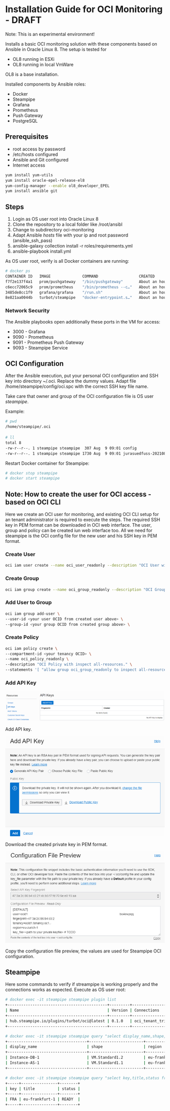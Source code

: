 # Installation Guide for OCI Monitoring - DRAFT

Note: This is an experimental environment!

Installs a basic OCI monitoring solution with these components based on Ansible in Oracle Linux 8. The setup is tested for

- OL8 running in ESXi
- OL8 running in local VmWare

OL8 is a base installation.

Installed components by Ansible roles:

- Docker
- Steampipe
- Grafana
- Prometheus
- Push Gateway
- PostgreSQL

## Prerequisites

- root access by password
- /etc/hosts configured
- Ansible and Git configured
- Internet access

```bash
yum install yum-utils
yum install oracle-epel-release-el8
yum-config-manager --enable ol8_developer_EPEL
yum install ansible git
```

## Steps

1. Login as OS user root into Oracle Linux 8
2. Clone the repository to a local folder like /root/ansibl
3. Change to subdirectory oci-monitoring
4. Adapt Ansible _hosts_ file with your ip and root password (ansible_ssh_pass)
5. ansible-galaxy collection install -r roles/requirements.yml
6. ansible-playbook install.yml

As OS user root, verify is all Docker containers are running:

```bash
# docker ps
CONTAINER ID   IMAGE              COMMAND                  CREATED             STATUS             PORTS                    NAMES
f7f2e137f4a1   prom/pushgateway   "/bin/pushgateway"       About an hour ago   Up About an hour   0.0.0.0:9091->9091/tcp   pushgateway
c6ecc72065c9   prom/prometheus    "/bin/prometheus --c…"   About an hour ago   Up About an hour   0.0.0.0:9090->9090/tcp   prometheus
3485de8cc1f9   grafana/grafana    "/run.sh"                About an hour ago   Up About an hour   0.0.0.0:3000->3000/tcp   grafana
8e821aa0044b   turbot/steampipe   "docker-entrypoint.s…"   About an hour ago   Up 30 minutes      0.0.0.0:9193->9193/tcp   steampipe
```

### Network Security

The Ansible playbooks open additionally these ports in the VM for access:

- 3000 - Grafana
- 9090 - Prometheus
- 9091 - Prometheus Push Gateway
- 9093 - Steampipe Service

## OCI Configuration

After the Ansible execution, put your personal OCI configuration and SSH key into directory ~/.oci. Replace the dummy values. Adapt file /home/steampipe/config/oci.spc with the correct SSH key file name.

Take care that owner and group of the OCI configuration file is OS user _steampipe_.

Example:

```bash
# pwd
/home/steampipe/.oci

# ll
total 8
-rw-r--r--. 1 steampipe steampipe  307 Aug  9 09:01 config
-rw-r--r--. 1 steampipe steampipe 1730 Aug  9 09:01 jurasuedfuss-20210809.pem
```

Restart Docker container for Steampipe:

```bash
# docker stop steampipe
# docker start steampipe
```

## Note: How to create the user for OCI access - based on OCI CLI

Here we create an OCI user for monitoring, and existing OCI CLI setup for an tenant administrator is required to execute the steps. The required SSH key in PEM format can be downloaded in OCI web interface. The user, group and policy can be created iun web interface too. All we need for steampipe is the OCI config file for the new user and his SSH key in PEM format.

### Create User

```bash
oci iam user create --name oci_user_readonly --description "OCI User with inspect all-resources." 
```

### Create Group

```bash
oci iam group create --name oci_group_readonly --description "OCI Group with inspect all-resources."
```

### Add User to Group

```bash
oci iam group add-user \
--user-id <your user OCID from created user above> \
--group-id <your group OCID from created group above> \
```

### Create Policy

```bash
oci iam policy create \
--compartment-id <your tenancy OCID> \
--name oci_policy_readonly \
--description "OCI Policy with inspect all-resources." \
--statements '[ "allow group oci_group_readonly to inspect all-resources on tenancy" ]' \
```

### Add API Key

![OCI API Key 01](images/oci_api_key_01.png)

Add API key.

![OCI API Key 02](images/oci_api_key_02.png)

Download the created private key in PEM format.

![OCI API Key 03](images/oci_api_key_03.png)

Copy the configuration file preview, the values are used for Steampipe OCI configuration.

## Steampipe

Here some commands to verify if streampipe is working properly and the connections works as expected. Execute as OS user root:

```bash
# docker exec -it steampipe steampipe plugin list
+--------------------------------------------+---------+---------------------------+
| Name                                       | Version | Connections               |
+--------------------------------------------+---------+---------------------------+
| hub.steampipe.io/plugins/turbot/oci@latest | 0.1.0   | oci_tenant_trivadisbdsxsp |
+--------------------------------------------+---------+---------------------------+
```

```bash
# docker exec -it steampipe steampipe query "select display_name,shape,region from oci_core_instance where lifecycle_state='RUNNING';"
+-----------------------------------+------------------------+----------------+
| display_name                      | shape                  | region         |
+-----------------------------------+------------------------+----------------+
| Instance-DB-1                     | VM.Standard1.2         | eu-frankfurt-1 |
| Instance-AS-1                     | VM.Standard1.1         | eu-frankfurt-1 |
+-----------------------------------+------------------------+----------------+
```

```bash
# docker exec -it steampipe steampipe query "select key,title,status from oci_region where is_home_region=true;"
+-----+----------------+--------+
| key | title          | status |
+-----+----------------+--------+
| FRA | eu-frankfurt-1 | READY  |
+-----+----------------+--------+
```
